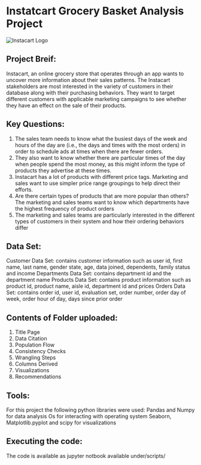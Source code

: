 # **Instatcart Grocery Basket Analysis Project**
![Instacart Logo](https://mms.businesswire.com/media/20210331005579/en/868438/5/instacart-logo-wordmark-4000x1600-e4f3c6f.jpg)

## Project Breif:
Instacart, an online grocery store that operates through an app wants to uncover more information about their sales patterns. The Instacart stakeholders are most interested in the variety of customers in their database along with their purchasing behaviors. They want to target different customers with applicable marketing campaigns to see whether they have an effect on the sale of their products.

## Key Questions:
1. The sales team needs to know what the busiest days of the week and hours of the day are (i.e., the days and times with the most orders) in order to schedule ads at times when there are fewer orders.
2. They also want to know whether there are particular times of the day when people spend the most money, as this might inform the type of products they advertise at these times.
3. Instacart has a lot of products with different price tags. Marketing and sales want to use simpler price range groupings to help direct their efforts.
4. Are there certain types of products that are more popular than others? The marketing and sales teams want to know which departments have the highest frequency of product orders
5. The marketing and sales teams are particularly interested in the different types of customers in their system and how their ordering behaviors differ

## Data Set:
Customer Data Set: contains customer information such as user id, first name, last name, gender state, age, data joined, dependents, family status and income
Departments Data Set: contains department id and the department name
Products Data Set: contains product information such as product id, product name, aisle id, department id and prices
Orders Data Set: contains order id, user id, evaluation set, order number, order day of week, order hour of day, days since prior order

## Contents of Folder uploaded:
1. Title Page
2. Data Citation
3. Population Flow
4. Consistency Checks
5. Wrangling Steps
6. Columns Derived
7. Visualizations
8. Recommendations

## Tools:
For this project the following python libraries were used:
Pandas and Numpy for data analysis
Os for interacting with operating system
Seaborn, Matplotlib.pyplot and scipy for visualizations

## Executing the code:
The code is available as jupyter notbook available under/scripts/
